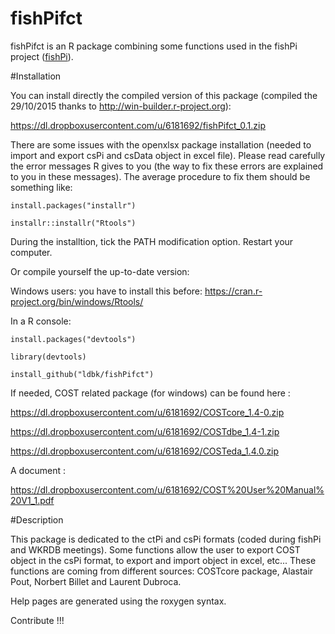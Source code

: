 fishPifct
=====

fishPifct is an R package combining some functions used in the fishPi project
([fishPi](<http://fishPi/link/>)).

#Installation

You can install directly the compiled version of this package (compiled the
29/10/2015 thanks to http://win-builder.r-project.org):

https://dl.dropboxusercontent.com/u/6181692/fishPifct_0.1.zip

There are some issues with the openxlsx package installation (needed to import and export csPi and csData object in excel file).
Please read carefully the error messages R gives to you (the way to fix these errors are explained to you in these messages).
The average procedure to fix them should be something like:

`install.packages("installr")`

`installr::installr("Rtools")`

During the installtion, tick the PATH modification option.
Restart your computer.


Or compile yourself the up-to-date version:

Windows users: you have to install this before: https://cran.r-project.org/bin/windows/Rtools/

In a R console:

`install.packages("devtools")`

`library(devtools)`

`install_github("ldbk/fishPifct")`

If needed, COST related package (for windows) can be found here :

https://dl.dropboxusercontent.com/u/6181692/COSTcore_1.4-0.zip

https://dl.dropboxusercontent.com/u/6181692/COSTdbe_1.4-1.zip

https://dl.dropboxusercontent.com/u/6181692/COSTeda_1.4.0.zip

A document :

https://dl.dropboxusercontent.com/u/6181692/COST%20User%20Manual%20V1_1.pdf


#Description

This package is dedicated to the ctPi and csPi formats 
(coded during fishPi and WKRDB
meetings). 
Some functions allow the user to export COST object in the csPi format,
to export and import object in excel, etc...
These functions are coming from different sources: COSTcore package, 
Alastair Pout, Norbert Billet and Laurent Dubroca.

Help pages are generated using the roxygen syntax.

Contribute !!!



